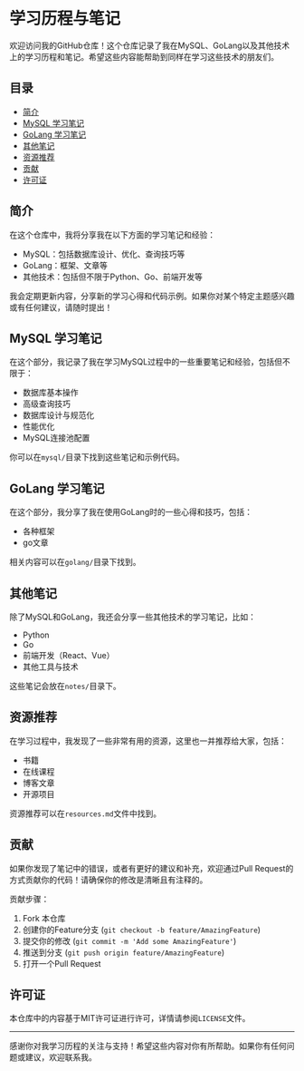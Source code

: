 # 学习历程与笔记

欢迎访问我的GitHub仓库！这个仓库记录了我在MySQL、GoLang以及其他技术上的学习历程和笔记。希望这些内容能帮助到同样在学习这些技术的朋友们。

## 目录
- [简介](#简介)
- [MySQL 学习笔记](#mysql-学习笔记)
- [GoLang 学习笔记](#golang-学习笔记)
- [其他笔记](#其他笔记)
- [资源推荐](#资源推荐)
- [贡献](#贡献)
- [许可证](#许可证)

## 简介

在这个仓库中，我将分享我在以下方面的学习笔记和经验：
- MySQL：包括数据库设计、优化、查询技巧等
- GoLang：框架、文章等
- 其他技术：包括但不限于Python、Go、前端开发等

我会定期更新内容，分享新的学习心得和代码示例。如果你对某个特定主题感兴趣或有任何建议，请随时提出！

## MySQL 学习笔记

在这个部分，我记录了我在学习MySQL过程中的一些重要笔记和经验，包括但不限于：
- 数据库基本操作
- 高级查询技巧
- 数据库设计与规范化
- 性能优化
- MySQL连接池配置

你可以在`mysql/`目录下找到这些笔记和示例代码。

## GoLang 学习笔记

在这个部分，我分享了我在使用GoLang时的一些心得和技巧，包括：
- 各种框架
- go文章

相关内容可以在`golang/`目录下找到。

## 其他笔记

除了MySQL和GoLang，我还会分享一些其他技术的学习笔记，比如：
- Python
- Go
- 前端开发（React、Vue）
- 其他工具与技术

这些笔记会放在`notes/`目录下。

## 资源推荐

在学习过程中，我发现了一些非常有用的资源，这里也一并推荐给大家，包括：
- 书籍
- 在线课程
- 博客文章
- 开源项目

资源推荐可以在`resources.md`文件中找到。

## 贡献

如果你发现了笔记中的错误，或者有更好的建议和补充，欢迎通过Pull Request的方式贡献你的代码！请确保你的修改是清晰且有注释的。

贡献步骤：
1. Fork 本仓库
2. 创建你的Feature分支 (`git checkout -b feature/AmazingFeature`)
3. 提交你的修改 (`git commit -m 'Add some AmazingFeature'`)
4. 推送到分支 (`git push origin feature/AmazingFeature`)
5. 打开一个Pull Request

## 许可证

本仓库中的内容基于MIT许可证进行许可，详情请参阅`LICENSE`文件。

---

感谢你对我学习历程的关注与支持！希望这些内容对你有所帮助。如果你有任何问题或建议，欢迎联系我。

